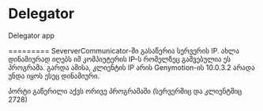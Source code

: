 Delegator
=========

Delegator app

=========
SeververCommunicator-ში გასაწერია სერვერის IP. ახლა დინამიურად იღებს იმ კომპიუტერის IP-ს რომელზეც გაშვებულია ეს პროგრამა. გარდა ამისა,
კლიენტის IP არის Genymotion-ის 10.0.3.2 არადა უნდა იყოს ესეც დინამიური.

პორტი გაწერილი აქვს ორივე პროგრამაში (სერვერშიც და კლიენტშიც 2728)
